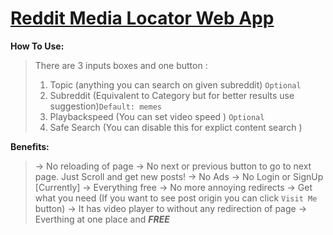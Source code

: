 # **[Reddit Media Locator Web App](https://knownblackhat.github.io/cdn-web-app/)**

**How To Use:**
> There are 3 inputs boxes and one button :
> 1) Topic (anything you can search on given subreddit) `Optional`
> 2) Subreddit (Equivalent to Category but for better results use suggestion)`Default: memes`
> 3) Playbackspeed  (You can set video speed ) `Optional`
> 4) Safe Search (You can disable this for explict content search )

**Benefits:**
> -> No reloading of page
> -> No next or previous button to go to next page. Just Scroll and get new posts!
> -> No Ads
> -> No Login or SignUp [Currently]
> -> Everything free
> -> No more annoying redirects
> -> Get what you need (If you want to see post origin you can click `Visit Me` button)
> -> It has video player to without any redirection of page
> -> Everthing at one place and **_FREE_**
